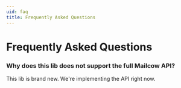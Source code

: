 ```yaml
---
uid: faq
title: Frequently Asked Questions
---
```


# Frequently Asked Questions

### Why does this lib does not support the full Mailcow API?
This lib is brand new. We're implementing the API right now.
